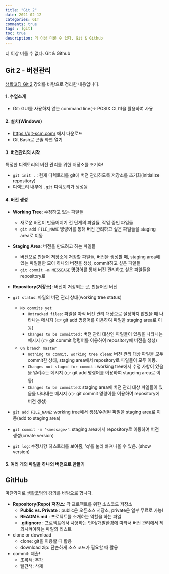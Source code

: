 ```yaml
---
title: "Git 2"
date: 2021-02-12
categories: GIT
comments: true
tags : [git]
toc: true
description: 더 이상 미룰 수 없다. Git & Github  
---
```

더 이상 미룰 수 없다. Git & Github   

## Git 2 - 버전관리
[생활코딩 Git 2](https://opentutorials.org/course/3839) 강의를 바탕으로 정리한 내용입니다.      

#### 1. 수업소개
* Git: GUI를 사용하지 않는 command line(-> POSIX CLI1)을 활용하여 사용

#### 2. 설치(Windows)
* <https://git-scm.com/> 에서 다운로드
* Git Bash로 콘솔 화면 열기

#### 3. 버전관리의 시작
특정한 디렉토리의 버전 관리를 위한 저장소를 초기화!
* `git init .` : 현재 디렉토리를 git에 버전 관리하도록 저장소를 초기화(initialize repository)
 * 디렉토리 내부에 `.git` 디렉토리가 생성됨
 
#### 4. 버전 생성

* **Working Tree**: 수정하고 있는 파일들
  * 새로운 버전이 만들어지기 전 단계의 파일들, 작업 중인 파일들
  * `git add FILE_NAME` 명령어를 통해 버전 관리하고 싶은 파일들을 staging area로 이동
* **Staging Area**: 버전을 만드려고 하는 파일들
  * 버전으로 만들어 저장소에 저장할 파일들, 버전을 생성할 때, staging area에 있는 파일들만 모아 하나의 버전을 생성, commit하고 싶은 파일들
  * `git commit -m MESSEAGE` 명령어를 통해 버전 관리하고 싶은 파일들을 repository로 
* **Repository(저장소)**: 버전이 저장되는 곳, 만들어진 버전

* `git status`: 파일의 버전 관리 상태(working tree status)
  * `No commits yet`
    * `Untracked files`: 파일을 아직 버전 관리 대상으로 설정하지 않았을 때 나타나는 메시지 (👉 git add 명령어를 이용하여 파일을 staging area로 이동)
    * `Changes to be committed` : 버전 관리 대상인 파일들이 있음을 나타내는 메시지 (👉 git commit 명령어를 이용하여 repository에 버전을 생성)
  * `On branch master`
    * `nothing to commit, working tree clean`: 버전 관리 대상 파일을 모두 commit한 상태, staging area에서 repository로 파일들이 모두 이동.  
    * `Changes not staged for commit` : working tree에서 수정 사항이 있음을 알려주는 메시지 (👉 git add 명령어를 이용하여 stageing area로 이동)
    * `Changes to be committed`: staging area에 버전 관리 대상 파일들이 있음을 나타내는 메시지 (👉 git commit 명령어를 이용하여 repository에 버전 생성)
  
* `git add FILE_NAME`: working tree에서 생성/수정된 파일을 staging area로 이동(add to staging area)
* `git commit -m '<message>'`: staging area에서 repository로 이동하여 버전 생성(create version)
* `git log`: 수정사항 히스토리를 보여줌, 'q'를 눌러 빠져나올 수 있음. (show version)

#### 5. 여러 개의 파일을 하나의 버전으로 만들기


## GitHub
마찬가지로 [생활코딩](https://opentutorials.org/module/4636)의 강의를 바탕으로 합니다.
* **Repository(Repo) 저장소**: 각 프로젝트를 위한 소스코드 저장소
  * **Public vs. Private** : public은 오픈소스 저장소, private은 일부 무료로 가능!
  * **README.md** : 프로젝트를 소개하는 역할을 하는 파일
  * **.gitignore** : 프로젝트에서 사용하는 언어/개발환경에 따라서 버전 관리에서 제외시켜야하는 파일의 리스트
* clone or download
  * clone: git을 이용할 때 활용
  * download zip: 단순하게 소스 코드가 필요할 때 활용
* commit: 제출!
  * 초록색: 추가
  * 빨간색: 삭제
